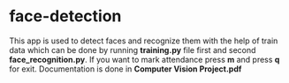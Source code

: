 # face-detection
This app is used to detect faces and recognize them with the help of train data which can be done by running <strong>training.py</strong> file first and second <strong>face_recognition.py</strong>.
If you want to mark attendance press <strong>m</strong> and press <strong>q</strong> for exit. 
Documentation is done in <strong>Computer Vision Project.pdf</strong>
